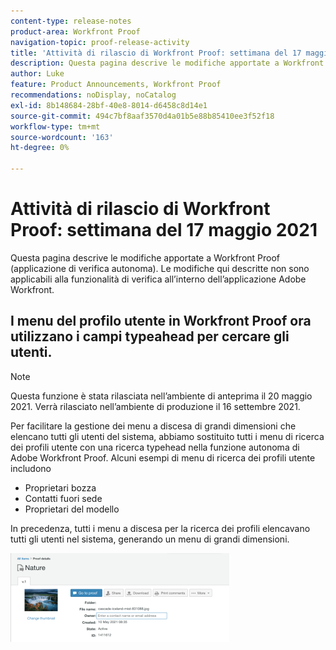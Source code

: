 ```yaml
---
content-type: release-notes
product-area: Workfront Proof
navigation-topic: proof-release-activity
title: 'Attività di rilascio di Workfront Proof: settimana del 17 maggio 2021'
description: Questa pagina descrive le modifiche apportate a Workfront Proof (applicazione di verifica autonoma). Le modifiche qui descritte non sono applicabili alla funzionalità di verifica all’interno dell’applicazione Adobe Workfront.
author: Luke
feature: Product Announcements, Workfront Proof
recommendations: noDisplay, noCatalog
exl-id: 8b148684-28bf-40e8-8014-d6458c8d14e1
source-git-commit: 494c7bf8aaf3570d4a01b5e88b85410ee3f52f18
workflow-type: tm+mt
source-wordcount: '163'
ht-degree: 0%

---
```


# Attività di rilascio di Workfront Proof: settimana del 17 maggio 2021

Questa pagina descrive le modifiche apportate a Workfront Proof (applicazione di verifica autonoma). Le modifiche qui descritte non sono applicabili alla funzionalità di verifica all’interno dell’applicazione Adobe Workfront.

## I menu del profilo utente in Workfront Proof ora utilizzano i campi typeahead per cercare gli utenti.

>[!NOTE]
>
>Questa funzione è stata rilasciata nell’ambiente di anteprima il 20 maggio 2021. Verrà rilasciato nell’ambiente di produzione il 16 settembre 2021.

Per facilitare la gestione dei menu a discesa di grandi dimensioni che elencano tutti gli utenti del sistema, abbiamo sostituito tutti i menu di ricerca dei profili utente con una ricerca typehead nella funzione autonoma di Adobe Workfront Proof. Alcuni esempi di menu di ricerca dei profili utente includono

* Proprietari bozza
* Contatti fuori sede
* Proprietari del modello

In precedenza, tutti i menu a discesa per la ricerca dei profili elencavano tutti gli utenti nel sistema, generando un menu di grandi dimensioni.

![Automatico profilo utente](assets/user-profile-typeahead-350x142.png)

